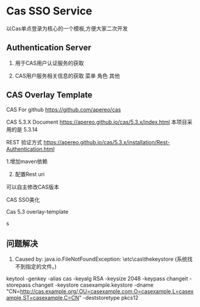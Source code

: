 # Cas SSO Service

以Cas单点登录为核心的一个模板,方便大家二次开发




## Authentication Server

1. 用于CAS用户认证服务的获取

2. CAS用户服务相关信息的获取  菜单 角色 其他




## CAS Overlay Template

 CAS For github https://github.com/apereo/cas


CAS 5.3.X Document  https://apereo.github.io/cas/5.3.x/index.html 本项目采用的是 5.3.14

REST 验证方式 https://apereo.github.io/cas/5.3.x/installation/Rest-Authentication.html

1.增加maven依赖

2. 配置Rest uri

可以自主修改CAS版本

CAS SSO美化


Cas 5.3 overlay-template

s


## 问题解决


1. Caused by: java.io.FileNotFoundException: \etc\cas\thekeystore (系统找不到指定的文件。)

keytool -genkey -alias cas -keyalg RSA -keysize 2048 -keypass changeit -storepass changeit -keystore casexample.keystore -dname "CN=http://cas.example.org/,OU=casexample.com,O=casexample,L=casexample,ST=casexample,C=CN" -deststoretype pkcs12